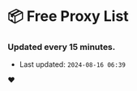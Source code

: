 # :package: Free Proxy List
### Updated every 15 minutes.

- Last updated: `2024-08-16 06:39`

:heart:
